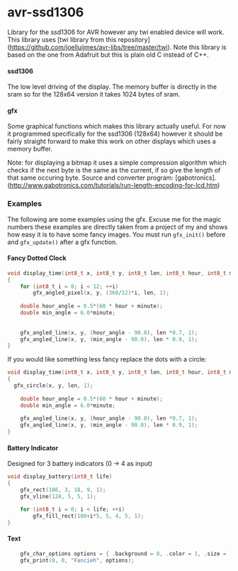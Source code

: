 # avr-ssd1306
Library for the ssd1306 for AVR however any twi enabled device will work. 
This library uses [twi library from this repository]
(https://github.com/joelluijmes/avr-libs/tree/master/twi).
Note this library is based on the one from Adafruit but this is plain old
C instead of C++.

#### ssd1306
The low level driving of the display. The memory buffer is directly in the
sram so for the 128x64 version it takes 1024 bytes of sram.

#### gfx
Some graphical functions which makes this library actually useful. For now
it programmed specifically for the ssd1306 (128x64) however it should be
fairly straight forward to make this work on other displays which uses
a memory buffer.

Note: for displaying a bitmap it uses a simple compression algorithm which
checks if the next byte is the same as the current, if so give the length
of that same occuring byte. Source and converter program: [gabotronics].
(http://www.gabotronics.com/tutorials/run-length-encoding-for-lcd.htm)

### Examples
The following are some examples using the gfx. Excuse me for the magic 
numbers these examples are directly taken from a project of my and shows
how easy it is to have some fancy images.
You must run `gfx_init()` before and `gfx_update()` after a gfx function.

#### Fancy Dotted Clock
```C
void display_time(int8_t x, int8_t y, int8_t len, int8_t hour, int8_t minute)
{
	for (int8_t i = 0; i < 12; ++i)
		gfx_angled_pixel(x, y, (360/12)*i, len, 1);
	
	double hour_angle = 0.5*(60 * hour + minute);
	double min_angle = 6.0*minute;
	
	
	gfx_angled_line(x, y, (hour_angle - 90.0), len *0.7, 1);
	gfx_angled_line(x, y, (min_angle - 90.0), len * 0.9, 1);
}
```

If you would like something less fancy replace the dots with a circle:
```C
void display_time(int8_t x, int8_t y, int8_t len, int8_t hour, int8_t minute)
{
  gfx_circle(x, y, len, 1);
	
	double hour_angle = 0.5*(60 * hour + minute);
	double min_angle = 6.0*minute;
	
	gfx_angled_line(x, y, (hour_angle - 90.0), len *0.7, 1);
	gfx_angled_line(x, y, (min_angle - 90.0), len * 0.9, 1);
}
```

#### Battery Indicator 
Designed for 3 battery indicators (0 -> 4 as input)
```C
void display_battery(int8_t life)
{
	gfx_rect(106, 3, 18, 9, 1);
	gfx_vline(124, 5, 5, 1);

	for (int8_t i = 0; i < life; ++i)
		gfx_fill_rect(108+i*5, 5, 4, 5, 1);
}
```

#### Text
```C
	gfx_char_options options = { .background = 0, .color = 1, .size = 1 };
	gfx_print(0, 0, "Fancieh", options);
```

